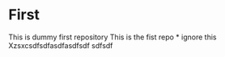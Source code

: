# First
This is dummy first repository
<quote>This is the fist repo * ignore this</quote>
Xzsxcsdfsdfasdfasdfsdf
sdfsdf